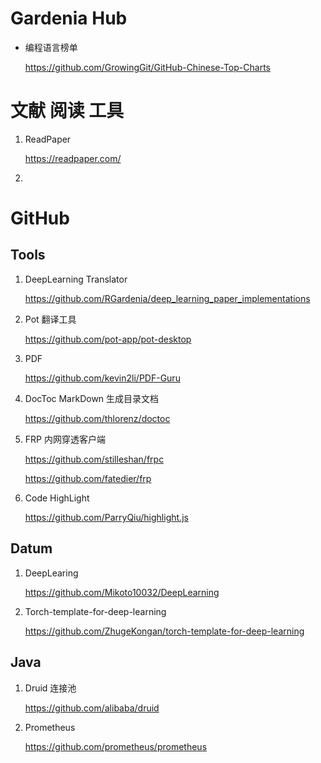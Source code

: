 # Gardenia Hub



- 编程语言榜单

  https://github.com/GrowingGit/GitHub-Chinese-Top-Charts



# 文献 阅读 工具

1. ReadPaper

   https://readpaper.com/

2. 



# GitHub

## Tools

1. DeepLearning Translator

   https://github.com/RGardenia/deep_learning_paper_implementations

2. Pot 翻译工具

   https://github.com/pot-app/pot-desktop

3. PDF

   https://github.com/kevin2li/PDF-Guru

4. DocToc   MarkDown 生成目录文档

   https://github.com/thlorenz/doctoc

5. FRP 内网穿透客户端

   https://github.com/stilleshan/frpc

   https://github.com/fatedier/frp

6. Code HighLight

   https://github.com/ParryQiu/highlight.js



## Datum

1. DeepLearing

   https://github.com/Mikoto10032/DeepLearning

2. Torch-template-for-deep-learning

   https://github.com/ZhugeKongan/torch-template-for-deep-learning

   



## Java

1. Druid 连接池

   https://github.com/alibaba/druid

2. Prometheus

   https://github.com/prometheus/prometheus